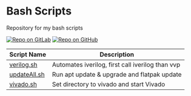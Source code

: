 # Bash Scripts

Repository for my bash scripts

[![Repo on GitLab](https://img.shields.io/badge/repo-GitLab-6C488A.svg)](https://gitlab.com/suoglu/bash-scripts)
[![Repo on GitHub](https://img.shields.io/badge/repo-GitHub-3D76C2.svg)](https://github.com/suoglu/Bash-Scripts)


| Script Name | Description |
| ---------------- | ---------------- |
| [verilog.sh](Scripts/verilog.sh) | Automates iverilog, first call iverilog than vvp |
| [updateAll.sh](Scripts/updateAll.sh) | Run apt update & upgrade and flatpak update |
| [vivado.sh](Scripts/vivado.sh) | Set directory to vivado and start Vivado |

